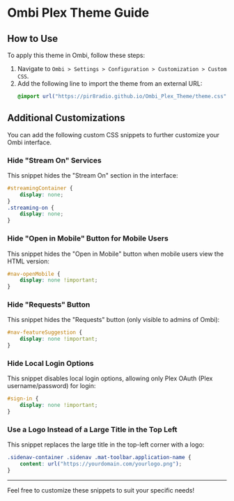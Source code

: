 # Ombi Plex Theme Guide

## How to Use

To apply this theme in Ombi, follow these steps:

1. Navigate to `Ombi > Settings > Configuration > Customization > Custom CSS`.
2. Add the following line to import the theme from an external URL:
   ```css
   @import url("https://pir8radio.github.io/Ombi_Plex_Theme/theme.css");
   ```

## Additional Customizations

You can add the following custom CSS snippets to further customize your Ombi interface.

### Hide "Stream On" Services
This snippet hides the "Stream On" section in the interface:
```css
#streamingContainer {
    display: none;
}
.streaming-on {
    display: none;
}
```

### Hide "Open in Mobile" Button for Mobile Users
This snippet hides the "Open in Mobile" button when mobile users view the HTML version:
```css
#nav-openMobile {
    display: none !important;
}
```

### Hide "Requests" Button
This snippet hides the "Requests" button (only visible to admins of Ombi):
```css
#nav-featureSuggestion {
    display: none !important;
}
```

### Hide Local Login Options
This snippet disables local login options, allowing only Plex OAuth (Plex username/password) for login:
```css
#sign-in {
    display: none !important;
}
```

### Use a Logo Instead of a Large Title in the Top Left
This snippet replaces the large title in the top-left corner with a logo:
```css
.sidenav-container .sidenav .mat-toolbar.application-name {
    content: url("https://yourdomain.com/yourlogo.png");
}
```

---

Feel free to customize these snippets to suit your specific needs!
